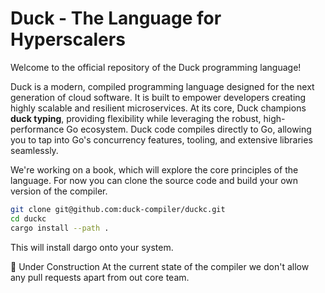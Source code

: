 # Duck - The Language for Hyperscalers
Welcome to the official repository of the Duck programming language!

Duck is a modern, compiled programming language designed for the next generation of cloud software. It is built to empower developers creating highly scalable and resilient microservices. At its core, Duck champions **duck typing**, providing flexibility while leveraging the robust, high-performance Go ecosystem. Duck code compiles directly to Go, allowing you to tap into Go's concurrency features, tooling, and extensive libraries seamlessly.

We're working on a book, which will explore the core principles of the language.
For now you can clone the source code and build your own version of the compiler.

```sh
git clone git@github.com:duck-compiler/duckc.git
cd duckc
cargo install --path .
```

This will install dargo onto your system.

🚧 Under Construction
At the current state of the compiler we don't allow any pull requests apart from out core team.
